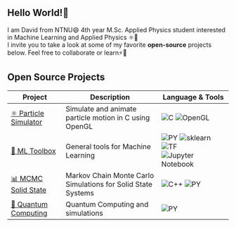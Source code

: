 ## Hello World!👋 
I am David from NTNU😄 4th year M.Sc. Applied Physics student interested in Machine Learning and Applied Physics ⚛️🤖 <br>
I invite you to take a look at some of my favorite **open-source** projects below. Feel free to collaborate or learn⚡🐍 <br>
## Open Source Projects
| Project | Description | Language & Tools |
|---------|-------------|-------|
| [⚛️ Particle Simulator](https://github.com/davidomanovic/particle-simulator) | Simulate and animate particle motion in C using OpenGL | ![C](https://img.shields.io/badge/c-%2300599C.svg?style=for-the-badge&logo=c&logoColor=white) ![OpenGL](https://img.shields.io/badge/OpenGL-%23FFFFFF.svg?style=for-the-badge&logo=opengl) |
| [🤖 ML Toolbox](https://github.com/davidomanovic/machine-learning-tools) | General tools for Machine Learning | ![PY](https://img.shields.io/badge/python-3670A0?style=for-the-badge&logo=python&logoColor=ffdd54) ![sklearn](https://img.shields.io/badge/scikit--learn-F7931E?style=flat-square&logo=scikit-learn&logoColor=white) ![TF](https://img.shields.io/badge/TF-black?style=flat-square&logo=tensorflow) ![Jupyter Notebook](https://img.shields.io/badge/jupyter-%23FA0F00.svg?style=for-the-badge&logo=jupyter&logoColor=white) |
| [📊 MCMC Solid State](https://github.com/davidomanovic/mcmc-solid-state) | Markov Chain Monte Carlo Simulations for Solid State Systems |![C++](https://img.shields.io/badge/-C++-blue?logo=cplusplus) ![PY](https://img.shields.io/badge/python-3670A0?style=for-the-badge&logo=python&logoColor=ffdd54) |
| [🔬 Quantum Computing](https://github.com/davidomanovic/Quantum-Computing) | Quantum Computing and simulations |  ![PY](https://img.shields.io/badge/python-3670A0?style=for-the-badge&logo=python&logoColor=ffdd54) |







<!--
**davidomanovic/davidomanovic** is a ✨ _special_ ✨ repository because its `README.md` (this file) appears on your GitHub profile.

Here are some ideas to get you started:

- 🔭 I’m currently working on ...
- 🌱 I’m currently learning ...
- 👯 I’m looking to collaborate on ...
- 🤔 I’m looking for help with ...
- 💬 Ask me about ...
- 📫 How to reach me: ...
- 😄 Pronouns: ...
- ⚡ Fun fact: ...
-->
